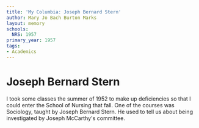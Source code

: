 ```yaml
---
title: 'My Columbia: Joseph Bernard Stern'
author: Mary Jo Bach Burton Marks
layout: memory
schools:
  NRS: 1957
primary_year: 1957
tags:
- Academics
---
```

# Joseph Bernard Stern

I took some classes the summer of 1952 to make up deficiencies so that I could enter the School of Nursing that fall.  One of the courses was Sociology, taught by Joseph Bernard Stern.  He used to tell us about being investigated by Joseph McCarthy's committee.
